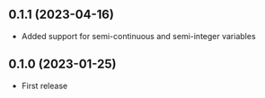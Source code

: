 ## 0.1.1 (2023-04-16)

- Added support for semi-continuous and semi-integer variables

## 0.1.0 (2023-01-25)

- First release
